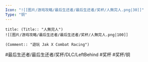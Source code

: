 ```yaml
---
Icon: "![[图片/游戏攻略/最后生还者/最后生还者/奖杯/人無完人.png|30]]"
Type: "铜"
---
```

```ad-common-bronze-trophy
title: (Title:: "人無完人")
![[图片/游戏攻略/最后生还者/最后生还者/奖杯/人無完人.png|100]]

(Comment:: "遊玩 Jak X Combat Racing")
```

#最后生还者/最后生还者/奖杯/DLC/LeftBehind #奖杯 #奖杯/铜
